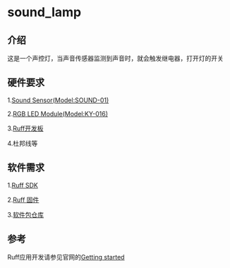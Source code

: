 # sound_lamp

## 介绍

这是一个声控灯，当声音传感器监测到声音时，就会触发继电器，打开灯的开关

## 硬件要求

1.[Sound Sensor(Model:SOUND-01)](https://rap.ruff.io/devices/SOUND-01)

2.[RGB LED Module(Model:KY-016)](https://rap.ruff.io/devices/KY-016)

3.[Ruff开发板](https://shop154924108.taobao.com/)

4.杜邦线等

## 软件需求

1.[Ruff SDK](https://ruff.io/zh-cn/docs/download.html)

2.[Ruff 固件](https://ruff.io/zh-cn/docs/download.html)

3.[软件包仓库](https://rap.ruff.io/)

## 参考

Ruff应用开发请参见官网的[Getting started](https://ruff.io/zh-cn/docs/getting-started.html)